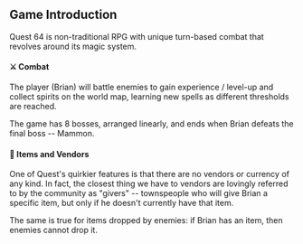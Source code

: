 
## Game Introduction

Quest 64 is non-traditional RPG with unique turn-based combat that revolves around its magic system.  

#### ⚔ Combat
The player (Brian) will battle enemies to gain experience / level-up and collect spirits on the world map, learning new spells as different thresholds are reached.

The game has 8 bosses, arranged linearly, and ends when Brian defeats the final boss -- Mammon.

#### 🍞 Items and Vendors
One of Quest's quirkier features is that there are no vendors or currency of any kind.  In fact, the closest thing we have to vendors are lovingly referred to by the community as "givers" -- townspeople who will give Brian a specific item, but only if he doesn't currently have that item.

The same is true for items dropped by enemies: if Brian has an item, then enemies cannot drop it.
